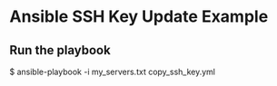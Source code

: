 # Ansible SSH Key Update Example
## Run the playbook
$ ansible-playbook -i my_servers.txt copy_ssh_key.yml
